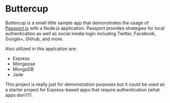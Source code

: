 # Buttercup

Buttercup is a small little sample app that demonstrates
the usage of [Passport.js](http://passportjs.org) with a Node.js 
application. Passport provides strategies for local authentication
as well as social media login including Twitter, Facebook, Google+,
Github, and more.

Also utilized in this applcation are:
* Express
* Mongoose
* MongoDB
* Jade

This project is really just for demonstration purposes but it could
be used as a starter project for Express-based apps that require
authentication (what apps don't?).


